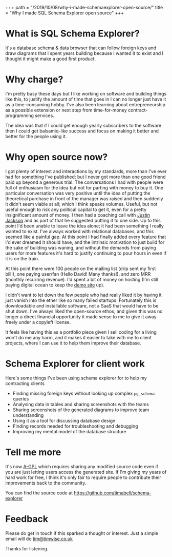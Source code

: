 +++
path = "/2019/10/08/why-i-made-schemaexplorer-open-source/"
title = "Why I made SQL Schema Explorer open source"
+++

# What is SQL Schema Explorer?

It's a database schema & data browser that can follow foreign keys and draw
diagrams that I spent years building because I wanted it to exist and I thought
it might make a good first product.

# Why charge?

I'm pretty busy these days but I like working on software and building things
like this, to justify the amount of time that goes in I can no longer just have
it as a time-consuming hobby. I've also been learning about entrepreneurship as
a possible extension or next step from time-for-money contract-programming
services.

The idea was that if I could get enough yearly subscribers to the software then
I could get balsamiq-like success and focus on making it better and better for
the people using it.

# Why open source now?

I got plenty of interest and interactions by my standards, more than I've ever
had for something I've published; but I never got more than one good friend paid
up beyond a generous trial. The conversations I had with people were full of
enthusiasm for the idea but not for parting with money to buy it. One
particular conversation was very positive until the idea of putting the
theoretical purchase in front of the manager was raised and then suddenly it
didn't seem viable at all; which I think speaks volumes. Useful, but not useful
enough to risk any political capital to get it, even for a pretty insignificant
amount of money.  I then had a coaching call with [Justin
Jackson](https://justinjackson.ca/) and as part of that he suggested putting it
to one side. Up to this point I'd been unable to leave the idea alone; it had
been something I really wanted to exist. I've always worked with relational
databases, and this seemed like a painful gap. At this point I had finally
added every feature that I'd ever dreamed it should have, and the intrinsic
motivation to just build for the sake of building was waning, and without the
demands from paying users for more features it's hard to justify continuing to
pour hours in even if it is on the train.

At this point there were 100 people on the mailing list (drip sent my first
bill!), one paying user/fan (Hello David! Many thanks!), and zero MRR (monthly
recurring revenue). I'd spent a bit of money on hosting (I'm still paying
digital ocean to keep the [demo site](http://demo.schemaexplorer.io/) up).

I didn't want to let down the few people who had really liked it by having it
just vanish into the ether like so many failed startups. Fortunately this is
downloadable and installable software, not a SaaS that would have to be shut
down. I've always liked the open-source ethos, and given this was no longer a
direct financial opportunity it made sense to me to give it away freely under a
copyleft license.

It feels like having this as a portfolio piece given I sell coding for a living
won't do me any harm, and it makes it easier to take with me to client
projects, where I can use it to help them improve their database.

# Schema Explorer for client work

Here's some things I've been using schema explorer for to help my contracting clients

* Finding missing foreign keys without looking up complex `pg_schema` queries
* Analysing data in tables and sharing screenshots with the teams
* Sharing screenshots of the generated diagrams to improve team understanding
* Using it as a tool for discussing database design
* Finding records needed for troubleshooting and debugging
* Improving my mental model of the database structure

# Tell me more

It's now [A-GPL](https://en.wikipedia.org/wiki/Affero_General_Public_License)
which requires sharing any modified source code even if you are just letting
users access the generated site. If I'm giving my years of hard work for free,
I think it's only fair to require people to contribute their improvements back
to the community.

You can find the source code at <https://github.com/timabell/schema-explorer>

# Feedback

Please do get in touch if this sparked a thought or interest. Just a simple
email will do <tim@timwise.co.uk>

Thanks for listening.
